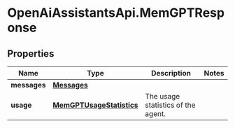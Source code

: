 # OpenAiAssistantsApi.MemGPTResponse

## Properties

Name | Type | Description | Notes
------------ | ------------- | ------------- | -------------
**messages** | [**Messages**](Messages.md) |  | 
**usage** | [**MemGPTUsageStatistics**](MemGPTUsageStatistics.md) | The usage statistics of the agent. | 


